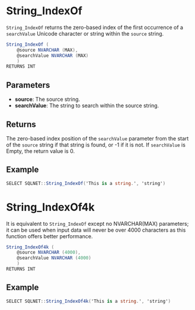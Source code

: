# String_IndexOf

`String_IndexOf` returns the zero-based index of the first occurrence of a `searchValue` Unicode character or string within the `source` string.

```csharp
String_IndexOf (
	@source NVARCHAR (MAX), 
	@searchValue NVARCHAR (MAX)
	)
RETURNS INT
```

## Parameters

  - **source**: The source string.
  - **searchValue**: The string to search within the source string.

## Returns

The zero-based index position of the `searchValue` parameter from the start of the `source` string if that string is found, or -1 if it is not. If `searchValue` is Empty, the return value is 0.

## Example

```csharp
SELECT SQLNET::String_IndexOf('This is a string.', 'string')
```

# String_IndexOf4k

It is equivalent to `String_IndexOf` except no NVARCHAR(MAX) parameters; it can be used when input data will never be over 4000 characters as this function offers better performance.

```csharp
String_IndexOf4k (
	@source NVARCHAR (4000), 
	@searchValue NVARCHAR (4000)
	)
RETURNS INT
```

## Example

```csharp
SELECT SQLNET::String_IndexOf4k('This is a string.', 'string')
```